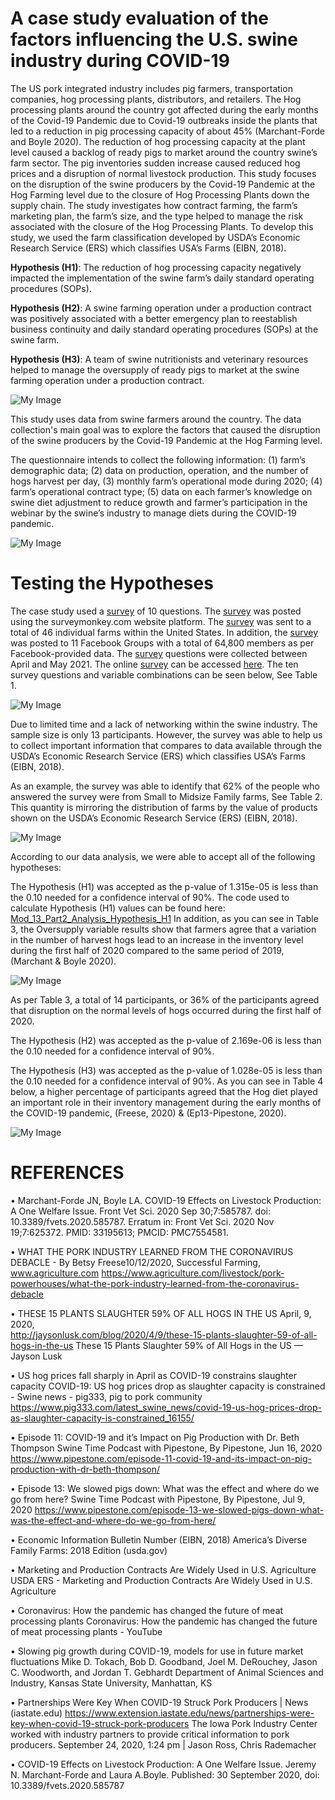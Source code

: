 # A case study evaluation of the factors influencing the U.S. swine industry during COVID-19

The US pork integrated industry includes pig farmers, transportation companies, hog processing plants, distributors, and retailers.
The Hog processing plants around the country got affected during the early months of the Covid-19 Pandemic due to Covid-19 outbreaks inside the plants that led to a reduction in pig processing capacity of about 45% (Marchant-Forde and Boyle 2020).
The reduction of hog processing capacity at the plant level caused a backlog of ready pigs to market around the country swine’s farm sector.
The pig inventories sudden increase caused reduced hog prices and a disruption of normal livestock production.
This study focuses on the disruption of the swine producers by the Covid-19 Pandemic at the Hog Farming level due to the closure of Hog Processing Plants down the supply chain. The study investigates how contract farming, the farm’s marketing plan, the farm’s size, and the type helped to manage the risk associated with the closure of the Hog Processing Plants. To develop this study, we used the farm classification developed by USDA’s Economic Research Service (ERS) which classifies USA’s Farms (EIBN, 2018).

**Hypothesis (H1)**: The reduction of hog processing capacity negatively impacted the implementation of the swine farm’s daily standard operating procedures (SOPs).

**Hypothesis (H2)**: A swine farming operation under a production contract was positively associated with a better emergency plan to reestablish business continuity and daily standard operating procedures (SOPs) at the swine farm.

**Hypothesis (H3)**: A team of swine nutritionists and veterinary resources helped to manage the oversupply of ready pigs to market at the swine farming operation under a production contract.

![My Image](BAN-701-FIG-001.jpg)

This study uses data from swine farmers around the country. The data collection's main goal was to explore the factors that caused the disruption of the swine producers by the Covid-19 Pandemic at the Hog Farming level.

The questionnaire intends to collect the following information: (1) farm’s demographic data; (2) data on production, operation, and the number of hogs harvest per day, (3) monthly farm’s operational mode during 2020; (4) farm’s operational contract type; (5) data on each farmer’s knowledge on swine diet adjustment to reduce growth and farmer’s participation in the webinar by the swine’s industry to manage diets during the COVID-19 pandemic.

![My Image](BAN-701-FIG-002.jpg)

# Testing the Hypotheses

The case study used a [survey](https://www.surveymonkey.com/r/995CQV3) of 10 questions. The [survey](https://www.surveymonkey.com/r/995CQV3) was posted using the surveymonkey.com website platform. The [survey](https://www.surveymonkey.com/r/995CQV3) was sent to a total of 46 individual farms within the United States. In addition, the [survey](https://www.surveymonkey.com/r/995CQV3) was posted to 11 Facebook Groups with a total of 64,800 members as per Facebook-provided data. The [survey](https://www.surveymonkey.com/r/995CQV3) questions were collected between April and May 2021. The online [survey](https://www.surveymonkey.com/r/995CQV3) can be accessed [here](https://www.surveymonkey.com/r/995CQV3). The ten survey questions and variable combinations can be seen below, See Table 1.

![My Image](BAN-701-Table1-R.jpg)

Due to limited time and a lack of networking within the swine industry. The sample size is only 13 participants. However, the survey was able to help us to collect important information that compares to data available through the USDA’s Economic Research Service (ERS) which classifies USA’s Farms (EIBN, 2018).

As an example, the survey was able to identify that 62% of the people who answered the survey were from Small to Midsize Family farms, See Table 2. This quantity is mirroring the distribution of farms by the value of products shown on the USDA’s Economic Research Service (ERS) (EIBN, 2018).

![My Image](BAN-701-Table2-R.jpg)

According to our data analysis, we were able to accept all of the following hypotheses:

The Hypothesis (H1) was accepted as the p-value of 1.315e-05 is less than the 0.10 needed for a confidence interval of 90%. The code used to calculate Hypothesis (H1) values can be found here: [Mod_13_Part2_Analysis_Hypothesis_H1](Code/Mod_13_Part2_Analysis_Hypothesis_H1.r) In addition, as you can see in Table 3, the Oversupply variable results show that farmers agree that a variation in the number of harvest hogs lead to an increase in the inventory level during the first half of 2020 compared to the same period of 2019, (Marchant & Boyle 2020).

![My Image](BAN-701-Table3-R.jpg)

As per Table 3, a total of 14 participants, or 36% of the participants agreed that disruption on the normal levels of hogs occurred during the first half of 2020.

The Hypothesis (H2) was accepted as the p-value of 2.169e-06 is less than the 0.10 needed for a confidence interval of 90%.

The Hypothesis (H3) was accepted as the p-value of 1.028e-05 is less than the 0.10 needed for a confidence interval of 90%. As you can see in Table 4 below, a higher percentage of participants agreed that the Hog diet played an important role in their inventory management during the early months of the COVID-19 pandemic, (Freese, 2020) & (Ep13-Pipestone, 2020).

![My Image](BAN-701-Table4-R.jpg)


# REFERENCES

•	Marchant-Forde JN, Boyle LA. COVID-19 Effects on Livestock Production: A One Welfare Issue. Front Vet Sci. 2020 Sep 30;7:585787. doi: 10.3389/fvets.2020.585787. Erratum in: Front Vet Sci. 2020 Nov 19;7:625372. PMID: 33195613; PMCID: PMC7554581. 

•	WHAT THE PORK INDUSTRY LEARNED FROM THE CORONAVIRUS DEBACLE - By Betsy Freese10/12/2020, Successful Farming, www.agriculture.com 
https://www.agriculture.com/livestock/pork-powerhouses/what-the-pork-industry-learned-from-the-coronavirus-debacle 

•	THESE 15 PLANTS SLAUGHTER 59% OF ALL HOGS IN THE US 
April, 9, 2020,  
http://jaysonlusk.com/blog/2020/4/9/these-15-plants-slaughter-59-of-all-hogs-in-the-us 
These 15 Plants Slaughter 59% of All Hogs in the US — Jayson Lusk 

•	US hog prices fall sharply in April as COVID-19 constrains slaughter capacity 
COVID-19: US hog prices drop as slaughter capacity is constrained - Swine news - pig333, pig to pork community 
https://www.pig333.com/latest_swine_news/covid-19-us-hog-prices-drop-as-slaughter-capacity-is-constrained_16155/ 

•	Episode 11: COVID-19 and it’s Impact on Pig Production with Dr. Beth Thompson 
Swine Time Podcast with Pipestone, By Pipestone, Jun 16, 2020 
https://www.pipestone.com/episode-11-covid-19-and-its-impact-on-pig-production-with-dr-beth-thompson/ 

•	Episode 13: We slowed pigs down: What was the effect and where do we go from here? 
Swine Time Podcast with Pipestone, By Pipestone, Jul 9, 2020 
https://www.pipestone.com/episode-13-we-slowed-pigs-down-what-was-the-effect-and-where-do-we-go-from-here/ 

•	Economic Information Bulletin Number (EIBN, 2018) 
America’s Diverse Family Farms: 2018 Edition (usda.gov) 

•	Marketing and Production Contracts Are Widely Used in U.S. Agriculture 
USDA ERS - Marketing and Production Contracts Are Widely Used in U.S. Agriculture 

•	Coronavirus: How the pandemic has changed the future of meat processing plants 
Coronavirus: How the pandemic has changed the future of meat processing plants - YouTube 

•	Slowing pig growth during COVID-19, models for use in future market fluctuations Mike D. Tokach, Bob D. Goodband, Joel M. DeRouchey, Jason C. Woodworth, and Jordan T. Gebhardt Department of Animal Sciences and Industry, Kansas State University, Manhattan, KS

•	Partnerships Were Key When COVID-19 Struck Pork Producers | News (iastate.edu)
https://www.extension.iastate.edu/news/partnerships-were-key-when-covid-19-struck-pork-producers The Iowa Pork Industry Center worked with industry partners to provide critical information to pork producers. September 24, 2020, 1:24 pm | Jason Ross, Chris Rademacher

•	COVID-19 Effects on Livestock Production: A One Welfare Issue. Jeremy N. Marchant-Forde and Laura A.Boyle. Published: 30 September 2020, doi: 10.3389/fvets.2020.585787


